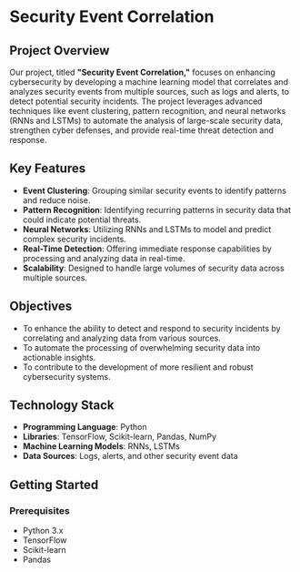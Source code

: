 # Security Event Correlation

## Project Overview

Our project, titled **"Security Event Correlation,"** focuses on enhancing cybersecurity by developing a machine learning model that correlates and analyzes security events from multiple sources, such as logs and alerts, to detect potential security incidents. The project leverages advanced techniques like event clustering, pattern recognition, and neural networks (RNNs and LSTMs) to automate the analysis of large-scale security data, strengthen cyber defenses, and provide real-time threat detection and response.

## Key Features

- **Event Clustering**: Grouping similar security events to identify patterns and reduce noise.
- **Pattern Recognition**: Identifying recurring patterns in security data that could indicate potential threats.
- **Neural Networks**: Utilizing RNNs and LSTMs to model and predict complex security incidents.
- **Real-Time Detection**: Offering immediate response capabilities by processing and analyzing data in real-time.
- **Scalability**: Designed to handle large volumes of security data across multiple sources.

## Objectives

- To enhance the ability to detect and respond to security incidents by correlating and analyzing data from various sources.
- To automate the processing of overwhelming security data into actionable insights.
- To contribute to the development of more resilient and robust cybersecurity systems.

## Technology Stack

- **Programming Language**: Python
- **Libraries**: TensorFlow, Scikit-learn, Pandas, NumPy
- **Machine Learning Models**: RNNs, LSTMs
- **Data Sources**: Logs, alerts, and other security event data

## Getting Started

### Prerequisites

- Python 3.x
- TensorFlow
- Scikit-learn
- Pandas


